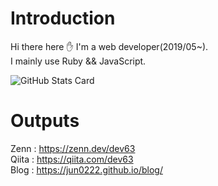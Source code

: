 # Introduction
Hi there here ✋
I'm a web developer(2019/05~).  
I mainly use Ruby && JavaScript.

![GitHub Stats Card](https://github-readme-stats.vercel.app/api?username=jun0222)

# Outputs
Zenn : https://zenn.dev/dev63  
Qiita : https://qiita.com/dev63  
Blog : https://jun0222.github.io/blog/  
